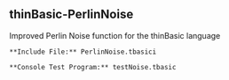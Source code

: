 ## thinBasic-PerlinNoise
Improved Perlin Noise function for the thinBasic language
```
**Include File:** PerlinNoise.tbasici

**Console Test Program:** testNoise.tbasic
```
